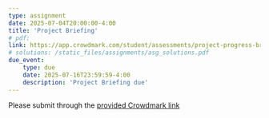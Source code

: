 ```yaml
---
type: assignment
date: 2025-07-04T20:00:00-4:00
title: 'Project Briefing'
# pdf: 
link: https://app.crowdmark.com/student/assessments/project-progress-briefing-c4bf4
# solutions: /static_files/assignments/asg_solutions.pdf
due_event: 
    type: due
    date: 2025-07-16T23:59:59-4:00
    description: 'Project Briefing due'
---
```

Please submit through the [provided Crowdmark link](https://app.crowdmark.com/student/assessments/project-progress-briefing-c4bf4)
